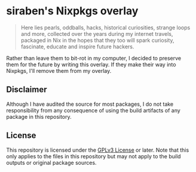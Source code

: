 # siraben's Nixpkgs overlay

> Here lies pearls, oddballs, hacks, historical curiosities, strange
> loops and more, collected over the years during my internet travels,
> packaged in Nix in the hopes that they too will spark curiosity,
> fascinate, educate and inspire future hackers.

Rather than leave them to bit-rot in my computer, I decided to
preserve them for the future by writing this overlay.  If they make
their way into Nixpkgs, I'll remove them from my overlay.

## Disclaimer
Although I have audited the source for most packages, I do not take
responsibility from any consequence of using the build artifacts of
any package in this repository.

## License
This repository is licensed under the [GPLv3 License](LICENSE) or
later.  Note that this only applies to the files in this repository
but may not apply to the build outputs or original package sources.
